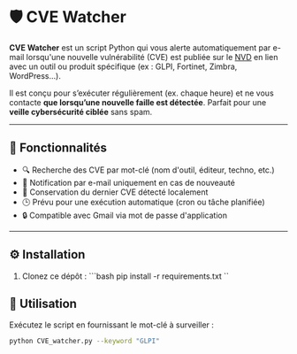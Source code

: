 # 🛡️ CVE Watcher

**CVE Watcher** est un script Python qui vous alerte automatiquement par e-mail lorsqu'une nouvelle vulnérabilité (CVE) est publiée sur le [NVD](https://nvd.nist.gov/) en lien avec un outil ou produit spécifique (ex : GLPI, Fortinet, Zimbra, WordPress…).

Il est conçu pour s’exécuter régulièrement (ex. chaque heure) et ne vous contacte **que lorsqu’une nouvelle faille est détectée**. Parfait pour une **veille cybersécurité ciblée** sans spam.

---
## 🚀 Fonctionnalités

- 🔍 Recherche des CVE par mot-clé (nom d'outil, éditeur, techno, etc.)
- 📧 Notification par e-mail uniquement en cas de nouveauté
- 🧠 Conservation du dernier CVE détecté localement
- 🕒 Prévu pour une exécution automatique (cron ou tâche planifiée)
- 🔒 Compatible avec Gmail via mot de passe d'application
---

## ⚙️ Installation
1. Clonez ce dépôt :
```bash pip install -r requirements.txt ``

## 🧪 Utilisation

Exécutez le script en fournissant le mot-clé à surveiller :

```bash
python CVE_watcher.py --keyword "GLPI"

